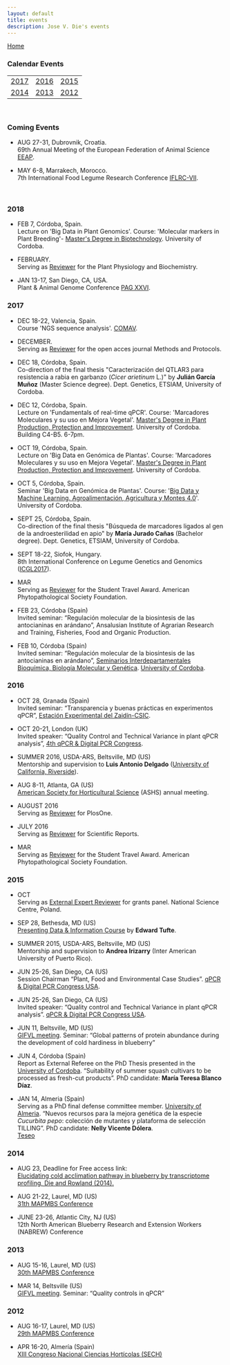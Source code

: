 ```yaml
---
layout: default
title: events
description: Jose V. Die's events
---
```

[Home](../index.html)
  
### Calendar Events

|   |  |  |
|---|---|---|
| <a href="#2017">2017</a> | <a href="#2016">2016</a> | <a href="#2015">2015</a> | 
| <a href="#2014">2014</a> | <a href="#2013">2013</a> | <a href="#2012">2012</a> |
  
<br>  
  
### Coming Events 
* AUG 27-31, Dubrovnik, Croatia.    
 69th Annual Meeting of the European Federation of Animal Science [EEAP](http://www.eaap2018.org).   
 
* MAY 6-8, Marrakech, Morocco.    
 7th International Food Legume Research Conference [IFLRC-VII](http://www.iflrc.org/).   
 

<br>

### 2018    

* FEB 7, Córdoba, Spain.  
Lecture on 'Big Data in Plant Genomics'. Course: 'Molecular markers in Plant Breeding'-  [Master's Degree in Biotechnology](https://www.uco.es/estudios/idep/masteres/biotecnologia). University of Cordoba.  

* FEBRUARY.   
Serving as [Reviewer](https://publons.com/author/420232/jose-v-die#) for the Plant Physiology and Biochemistry.  

* JAN 13-17, San Diego, CA, USA.  
Plant & Animal Genome Conference [PAG XXVI](http://www.intlpag.org).


### <a name="2017"></a>2017    

* DEC 18-22, Valencia, Spain.     
Course 'NGS sequence analysis'. [COMAV](https://www.comav.upv.es/index.php).   
  
* DECEMBER.   
Serving as [Reviewer](https://publons.com/author/420232/jose-v-die#) for the open acces journal Methods and Protocols.  

* DEC 18, Córdoba, Spain.   
Co-direction of the final thesis "Caracterización del QTLAR3 para resistencia a rabia en garbanzo (*Cicer arietinum* L.)" by **Julián García Muñoz** (Master Science degree). Dept. Genetics, ETSIAM, University of Cordoba.

* DEC 12, Córdoba, Spain.  
Lecture on 'Fundamentals of real-time qPCR'. Course: 'Marcadores Moleculares y su uso en Mejora Vegetal'. [Master's Degree in Plant Production, Protection and Improvement](https://www.uco.es/estudios/idep/masteres/node/211). University of Cordoba.  Building C4-B5. 6-7pm. 

* OCT 19, Córdoba, Spain.  
Lecture on 'Big Data en Genómica de Plantas'. Course: 'Marcadores Moleculares y su uso en Mejora Vegetal'. [Master's Degree in Plant Production, Protection and Improvement](https://www.uco.es/estudios/idep/masteres/node/211). University of Cordoba.  

* OCT 5, Córdoba, Spain.  
Seminar 'Big Data en Genómica de Plantas'. Course: '[Big Data y Machine Learning. Agroalimentación, Agricultura y Montes 4.0](http://www.uco.es/etsiam/bigdata17/)'. University of Cordoba.  

* SEPT 25, Córdoba, Spain.   
Co-direction of the final thesis "Búsqueda de marcadores ligados al gen de la androesterilidad en apio" by **María Jurado Cañas** (Bachelor degree). Dept. Genetics, ETSIAM, University of Cordoba.   

* SEPT 18-22, Siofok, Hungary.     
8th International Conference on Legume Genetics and Genomics ([ICGL2017](http://iclgg2017.hu)).  
    
* MAR  
Serving as [Reviewer](http://www.apsnet.org/members/foundation/apply/pages/studenttravelawards.aspx) for the Student Travel Award. American Phytopathological Society Foundation.    

* FEB 23, Córdoba (Spain)  
Invited seminar: “Regulación molecular de la biosíntesis de las antocianinas en arándano”, Ansalusian Institute of Agrarian Research and Training, Fisheries, Food and Organic Production.  
  
* FEB 10, Córdoba (Spain)  
Invited seminar: “Regulación molecular de la biosíntesis de las antocianinas en arándano”, [Seminarios Interdepartamentales Bioquímica, Biología Molecular y Genética](http://www.uco.es/dptos/bioquimica-biol-mol/seminarios_interdepartamentales/programa.pdf). [University of Cordoba](http://www.uco.es/internacional/extranjeros/).     
    
### <a name="2016"></a>2016  
  
* OCT 28, Granada (Spain)  
Invited seminar: “Transparencia y buenas prácticas en experimentos qPCR”, [Estación Experimental del Zaidín-CSIC](http://www2.eez.csic.es/?q=es/node/7457).     
  
* OCT 20-21, London (UK)  
Invited speaker: “Quality Control and Technical Variance in plant qPCR analysis”, [4th qPCR & Digital PCR Congress](http://www.global-engage.com/event/qpcr-digital-pcr/). 
  
* SUMMER 2016, USDA-ARS, Beltsville, MD (US)  
Mentorship and supervision to **Luis Antonio Delgado** ([University of California, Riverside](http://www.ucr.edu/)).
  
* AUG 8-11, Atlanta, GA (US)   
[American Society for Horticultural Science](http://www.ashs.org/?page=GeneralConference) (ASHS) annual meeting.  
  
* AUGUST 2016  
Serving as [Reviewer](https://publons.com/author/420232/jose-v-die#) for PlosOne.  
  
* JULY 2016  
Serving as [Reviewer](https://publons.com/author/420232/jose-v-die#) for Scientific Reports.  
  
* MAR  
Serving as [Reviewer](http://www.apsnet.org/members/foundation/apply/pages/studenttravelawards.aspx) for the Student Travel Award. American Phytopathological Society Foundation.    
  
### <a name="2015"></a>2015

* OCT  
Serving as [External Expert Reviewer](https://www.ncn.gov.pl/?language=en) for grants panel. National Science Centre, Poland.
  
* SEP 28, Bethesda, MD (US)  
[Presenting Data & Information Course](https://www.edwardtufte.com/tufte/index) by **Edward Tufte**.
  
* SUMMER 2015, USDA-ARS, Beltsville, MD (US)    
Mentorship and supervision to **Andrea Irizarry** (Inter American University of Puerto Rico).
  
* JUN 25-26, San Diego, CA (US)    
Session Chairman “Plant, Food and Environmental Case Studies”. [qPCR & Digital PCR Congress USA](http://www.global-engage.com/event/digital-and-qpcr/).    
    
* JUN 25-26, San Diego, CA (US)  
Invited speaker: “Quality control and Technical Variance in plant qPCR analysis”. [qPCR & Digital PCR Congress USA](http://www.global-engage.com/event/digital-and-qpcr/).    
  
* JUN 11, Beltsville, MD (US)  
[GIFVL meeting](https://www.ars.usda.gov/northeast-area/beltsville-md/beltsville-agricultural-research-center/genetic-improvement-for-fruits-vegetables-laboratory/). Seminar: “Global patterns of protein abundance during the development of cold hardiness in blueberry”  
    
* JUN 4, Córdoba (Spain)  
Report as External Referee on the PhD Thesis presented in the [University of Cordoba](http://www.uco.es/internacional/extranjeros/). “Suitability of summer squash cultivars to be processed as fresh-cut products”. PhD candidate: **María Teresa Blanco Díaz**.  

* JAN 14, Almeria (Spain)    
Serving as a PhD final defense committee member. [University of Almeria](http://cms.ual.es/UAL/en/). “Nuevos recursos para la mejora genética de la especie *Cucurbita pepo*: colección de mutantes y plataforma de selección TILLING”. PhD candidate: **Nelly Vicente Dólera**.  
[Teseo](https://www.educacion.gob.es/teseo/imprimirFichaConsulta.do?idFicha=376584)  


### <a name="2014"></a>2014

* AUG 23, Deadline for Free access link:  
[Elucidating cold acclimation pathway in blueberry by transcriptome profiling, Die and Rowland (2014).](http://www.sciencedirect.com/science/article/pii/S0098847213002281)  
  
* AUG 21-22, Laurel, MD (US)    
[31th MAPMBS Conference](http://wp.towson.edu/mapmbs/)  

* JUNE 23-26, Atlantic City, NJ (US)  
12th North American Blueberry Research and Extension Workers (NABREW) Conference  


### <a name="2013"></a>2013

* AUG 15-16, Laurel, MD (US)  
[30th MAPMBS Conference](http://wp.towson.edu/mapmbs/)    
  
* MAR 14, Beltsville (US)  
[GIFVL meeting](https://www.ars.usda.gov/northeast-area/beltsville-md/beltsville-agricultural-research-center/genetic-improvement-for-fruits-vegetables-laboratory/). Seminar: “Quality controls in qPCR”    


### <a name="2012"></a>2012

* AUG 16-17, Laurel, MD (US)  
[29th MAPMBS Conference](http://wp.towson.edu/mapmbs/)    
  
* APR 16-20, Almería (Spain)  
[XIII Congreso Nacional Ciencias Hortícolas (SECH)](http://www.sech.info/)  

